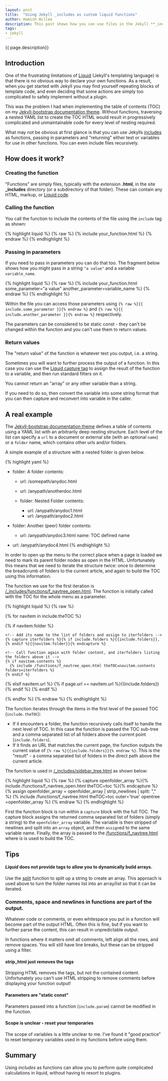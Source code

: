 ```yaml
---
layout: post
title:  "Using Jekyll _includes as custom liquid functions"
author: Hamish Willee
description: This post shows how you can use files in the Jekyll **_includes** directory to implement function-like behaviour. 
tags:
- jekyll
---
```


{{ page.description}}

## Introduction


One of the frustrating limitations of [Liquid](https://github.com/Shopify/liquid/wiki/Liquid-for-Designers) (Jekyll's templating language) is that there is no obvious way to declare your own functions. As a result, when you get started with Jekyll you may find yourself repeating blocks of template code, and even deciding that some actions are simply too complicated to safely implement without a plugin.

<div class="alert alert-success" role="alert"><p>This was the problem I had when implementing the table of contents (TOC) on my <a href="http://hamishwillee.github.io/jekyll-bootstrap-docsite/">Jekyll-bootstrap documentation theme</a>. Without functions, traversing a nested YAML list to create the TOC HTML would result in progressively complicated and unmaintainable code for every level of nesting required. </p></div>

What may not be obvious at first glance is that you can use Jekylls [includes](http://jekyllrb.com/docs/templates/#includes) as functions, passing in parameters and "returning" either text or variables for use in other functions. You can even include files recursively.


## How does it work?

### Creating the function

"Functions" are simply files, typically with the extension **.html**, in the site **_includes** directory (or a subdirectory of that folder). These can contain any HTML, markup, or [Liquid code](https://github.com/Shopify/liquid/wiki/Liquid-for-Designers).

### Calling the function

You call the function to include the contents of the file using the ```include``` tag as shown:

{% highlight liquid %}
{% raw %}
{% include your_function.html %}
{% endraw %}
{% endhighlight %}


### Passing in parameters

If you need to pass in parameters you can do that too. The fragment below shows how you might pass in a string ```"a value"``` and a variable ```variable_name```.

{% highlight liquid %}
{% raw %}
{% include your_function.html some_parameter="a value" another_parameter=variable_name %}
{% endraw %}
{% endhighlight %}

Within the file you can access those parameters using ```{% raw %}{{ include.some_parameter }}{% endraw %}``` and ```{% raw %}{{ include.another_parameter }}{% endraw %}``` respectively.

<div class="alert alert-success" role="alert"><p>The parameters can be considered to be static const - they can't be changed within the function and you can't use them to return values.</p></div>

### Return values

The "return value" of the function is whatever text you output, i.e. a string. 

Sometimes you will want to further process the output of a function. In this case you can use the [Liquid capture tag](https://github.com/Shopify/liquid/wiki/Liquid-for-Designers#variable-assignment) to assign the result of the function to a variable, and then run standard filters on it.

<div class="alert alert-success" role="alert"><p>You cannot return an "array" or any other variable than a string.</p> <p>If you need to do so, then convert the variable into some string format that you can then capture and reconvert into variable in the caller. </p></div>


## A real example

The [Jekyll-bootstrap documentation theme](http://hamishwillee.github.io/jekyll-bootstrap-docsite/) defines a table of contents using a YAML list with an arbitrarily deep nesting structure. Each level of the list can specify a ```url``` to a document or external site (with an optional ```name```) or a ```folder``` name, which contains other urls and/or folders.

A simple example of a structure with a nested folder is given below. 

{% highlight yaml %}
- folder: A folder
  contents:
   - url: /somepath/anydoc.html
   - url: /anypath/anotherdoc.html

   - folder: Nested Folder
     contents:
      - url: /anypath/anydoc1.html
      - url: /anypath/anydoc2.html


- folder: Another (peer) folder
  contents:
   - url: /anypath/anydoc3.html
     name: TOC defined name

- url: /anypath/anydoc4.html
{% endhighlight %} 

In order to open up the menu to the correct place when a page is loaded we need to mark its parent folder nodes as open in the HTML. Unfortunately this means that we need to iterate the structure twice: once to determine the breadcrumb of folders to the current article, and again to build the TOC using this information.

The function we use for the first iteration is [/_includes/functions/f_navtree_open.html](https://github.com/hamishwillee/jekyll-bootstrap-docsite/blob/gh-pages/_includes/functions/f_navtree_open.html). The function is initially called with the TOC for the whole menu as a parameter. 

{% highlight liquid %}
{% raw %}
<!-- Iterate all items at root level of the passed-in TOC -->
{% for navitem in include.theTOC %} 

  <!-- If item is a folder ... -->
  {% if navitem.folder %}

    <!-- Add its name to the list of folders and assign to iterfolders -->
    {% capture iterfolders %}{% if include.folders %}{{include.folders}},{% endif %}{{navitem.folder}}{% endcapture %} 

    <!-- Call function again with folder content, and iterfolders listing the folders above it -->  
    {% if navitem.contents %}
      {% include /functions/f_navtree_open.html theTOC=navitem.contents folders=iterfolders %} 
    {% endif %}

  <!-- If the item is an URL matching the current page, output the list of folders above it (passed in as include.folders) -->
  {% elsif navitem.url %}
    {% if page.url == navitem.url %}{{include.folders}}{% endif %} 
  {% endif %}

{% endfor %}
{% endraw %}
{% endhighlight %}

The function iterates through the items in the first level of the passed TOC (```include.theTOC```):

* If it encounters a folder, the function recursively calls itself to handle the next level of TOC. In this case the function is passed the TOC sub-tree and a comma separated list of all folders above the current point (```include.folders```).
* If it finds an URL that matches the current page, the function outputs the current value of ```{% raw %}{{include.folders}}{% endraw %}```. This is the "result" - a comma separated list of folders in the direct path above the current article.

The function is used in [/_includes/sidebar_tree.html](https://github.com/hamishwillee/jekyll-bootstrap-docsite/blob/gh-pages/_includes/sidebar_tree.html) as shown below:

{% highlight liquid %}
{% raw %}
{% capture openfolder_array %}{% include /functions/f_navtree_open.html theTOC=toc %}{% endcapture %}
{% assign openfolder_array = openfolder_array | strip_newlines | split: "," %}
{% include /functions/f_navtree.html theTOC=toc outer='true' opentree =openfolder_array %} 
{% endraw %}
{% endhighlight %}

First the function block is run within a ```capture``` block with the full TOC. The capture block assigns the returned comma separated list of folders (simply a string) to the ```openfolder_array``` variable. The variable is then stripped of newlines and split into an ```array``` object, and then ```assign```ed to the same variable name. Finally, the array is passed to the [/functions/f_navtree.html](https://github.com/hamishwillee/jekyll-bootstrap-docsite/blob/gh-pages/_includes/functions/f_navtree.html) where is is used to build the TOC.

## Tips

#### *Liquid* does not provide tags to allow you to dynamically build arrays. 

Use the [split](https://github.com/Shopify/liquid/wiki/Liquid-for-Designers#standard-filters) function to split up a string to create an array. This approach is used above to turn the folder names list into an array/list so that it can be iterated.

### Comments, space and newlines in functions are part of the output. 

Whatever code or comments, or even whitespace you put in a function will become part of the output HTML. Often this is fine, but if you want to further parse the content, this can result in unpredictable output. 

In functions where it matters omit all comments, left align all the rows, and remove spaces. You will still have line breaks, but these can be stripped using a filter.


#### strip_html just removes the tags

Stripping HTML removes the tags, but not the contained content. Unfortunately you can't use HTML stripping to remove comments before displaying your function output!

#### Parameters are "static const"

Parameters passed into a function (```include.param```) cannot be modified in the function. 


#### Scope is unclear - reset your temporaries

The scope of variables is a little unclear to me. I've found it "good practice" to reset temporary variables used in my functions before using them.



## Summary

Using *includes* as functions can allow you to perform quite complicated calculations in liquid, without having to resort to plugins. 

